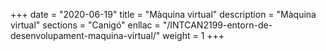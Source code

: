 +++
date        = "2020-06-19"
title       = "Màquina virtual"
description = "Màquina virtual"
sections    = "Canigó"
enllac		= "/INTCAN2199-entorn-de-desenvolupament-maquina-virtual/"
weight		= 1
+++
